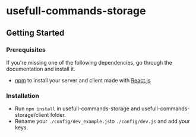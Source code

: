 # usefull-commands-storage

## Getting Started

### Prerequisites

If you're missing one of the following dependencies, go through the documentation and install it.

* [npm](https://www.npmjs.com/) to install your server and client made with [React.js](https://reactjs.org)

### Installation

* Run `npm install` in usefull-commands-storage and usefull-commands-storage/client folder.
* Rename your `./config/dev_example.js`to `./config/dev.js` and add your keys.
